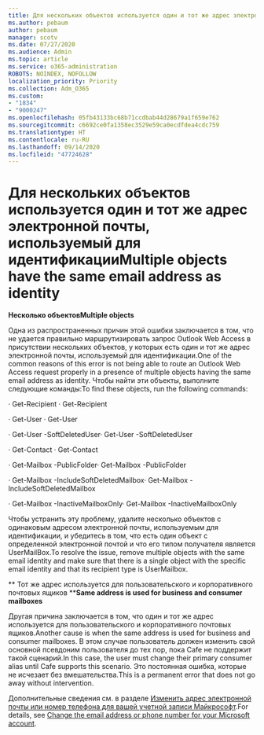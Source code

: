 ```yaml
---
title: Для нескольких объектов используется один и тот же адрес электронной почты, используемый для идентификации
ms.author: pebaum
author: pebaum
manager: scotv
ms.date: 07/27/2020
ms.audience: Admin
ms.topic: article
ms.service: o365-administration
ROBOTS: NOINDEX, NOFOLLOW
localization_priority: Priority
ms.collection: Adm_O365
ms.custom:
- "1834"
- "9000247"
ms.openlocfilehash: 05fb43133bc68b71ccdbab44d28679a1f659e762
ms.sourcegitcommit: c6692ce0fa1358ec3529e59ca0ecdfdea4cdc759
ms.translationtype: HT
ms.contentlocale: ru-RU
ms.lasthandoff: 09/14/2020
ms.locfileid: "47724628"
---
```

# <a name="multiple-objects-have-the-same-email-address-as-identity"></a><span data-ttu-id="461bd-102">Для нескольких объектов используется один и тот же адрес электронной почты, используемый для идентификации</span><span class="sxs-lookup"><span data-stu-id="461bd-102">Multiple objects have the same email address as identity</span></span>

<span data-ttu-id="461bd-103">**Несколько объектов**</span><span class="sxs-lookup"><span data-stu-id="461bd-103">**Multiple objects**</span></span>

<span data-ttu-id="461bd-104">Одна из распространенных причин этой ошибки заключается в том, что не удается правильно маршрутизировать запрос Outlook Web Access в присутствии нескольких объектов, у которых есть один и тот же адрес электронной почты, используемый для идентификации.</span><span class="sxs-lookup"><span data-stu-id="461bd-104">One of the common reasons of this error is not being able to route an Outlook Web Access request properly in a presence of multiple objects having the same email address as identity.</span></span> <span data-ttu-id="461bd-105">Чтобы найти эти объекты, выполните следующие команды:</span><span class="sxs-lookup"><span data-stu-id="461bd-105">To find these objects, run the following commands:</span></span>

<span data-ttu-id="461bd-106">· Get-Recipient <email address></span><span class="sxs-lookup"><span data-stu-id="461bd-106">· Get-Recipient <email address></span></span>

<span data-ttu-id="461bd-107">· Get-User <email address></span><span class="sxs-lookup"><span data-stu-id="461bd-107">· Get-User <email address></span></span>

<span data-ttu-id="461bd-108">· Get-User <email address> -SoftDeletedUser</span><span class="sxs-lookup"><span data-stu-id="461bd-108">· Get-User <email address> -SoftDeletedUser</span></span>

<span data-ttu-id="461bd-109">· Get-Contact <email address></span><span class="sxs-lookup"><span data-stu-id="461bd-109">· Get-Contact <email address></span></span>

<span data-ttu-id="461bd-110">· Get-Mailbox <email address> -PublicFolder</span><span class="sxs-lookup"><span data-stu-id="461bd-110">· Get-Mailbox <email address> -PublicFolder</span></span>

<span data-ttu-id="461bd-111">· Get-Mailbox <email address> -IncludeSoftDeletedMailbox</span><span class="sxs-lookup"><span data-stu-id="461bd-111">· Get-Mailbox <email address> -IncludeSoftDeletedMailbox</span></span>

<span data-ttu-id="461bd-112">· Get-Mailbox <email address> -InactiveMailboxOnly</span><span class="sxs-lookup"><span data-stu-id="461bd-112">· Get-Mailbox <email address> -InactiveMailboxOnly</span></span>

<span data-ttu-id="461bd-113">Чтобы устранить эту проблему, удалите несколько объектов с одинаковым адресом электронной почты, используемым для идентификации, и убедитесь в том, что есть один объект с определенной электронной почтой и что его типом получателя является UserMailBox.</span><span class="sxs-lookup"><span data-stu-id="461bd-113">To resolve the issue, remove multiple objects with the same email identity and make sure that there is a single object with the specific email identity and that its recipient type is UserMailbox.</span></span>

<span data-ttu-id="461bd-114">\*\* Тот же адрес используется для пользовательского и корпоративного почтовых ящиков \*\*</span><span class="sxs-lookup"><span data-stu-id="461bd-114">**Same address is used for business and consumer mailboxes**</span></span>

<span data-ttu-id="461bd-115">Другая причина заключается в том, что один и тот же адрес используется для пользовательского и корпоративного почтовых ящиков.</span><span class="sxs-lookup"><span data-stu-id="461bd-115">Another cause is when the same address is used for business and consumer mailboxes.</span></span> <span data-ttu-id="461bd-116">В этом случае пользователь должен изменить свой основной псевдоним пользователя до тех пор, пока Cafe не поддержит такой сценарий.</span><span class="sxs-lookup"><span data-stu-id="461bd-116">In this case, the user must change their primary consumer alias until Cafe supports this scenario.</span></span> <span data-ttu-id="461bd-117">Это постоянная ошибка, которые не исчезает без вмешательства.</span><span class="sxs-lookup"><span data-stu-id="461bd-117">This is a permanent error that does not go away without intervention.</span></span>

<span data-ttu-id="461bd-118">Дополнительные сведения см. в разделе [Изменить адрес электронной почты или номер телефона для вашей учетной записи Майкрософт](https://support.microsoft.com/help/11545/microsoft-account-rename-your-personal-account).</span><span class="sxs-lookup"><span data-stu-id="461bd-118">For details, see [Change the email address or phone number for your Microsoft account](https://support.microsoft.com/help/11545/microsoft-account-rename-your-personal-account).</span></span>